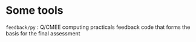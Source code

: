 # Some tools

`feedback/py` : Q/CMEE computing practicals feedback code that forms the basis for the final assessment